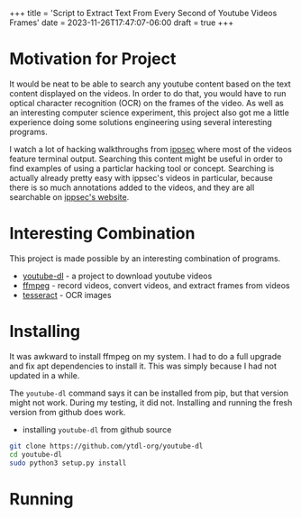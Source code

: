 +++
title = 'Script to Extract Text From Every Second of Youtube Videos Frames'
date = 2023-11-26T17:47:07-06:00
draft = true
+++

# Motivation for Project
It would be neat to be able to search any youtube content based on the text content displayed on the videos.
In order to do that, you would have to run optical character recognition (OCR) on the frames of the video.
As well as an interesting computer science experiment, this project also got me a little experience doing some solutions engineering using several interesting programs.

I watch a lot of hacking walkthroughs from [ippsec](https://www.youtube.com/@ippsec) where most of the videos feature terminal output.
Searching this content might be useful in order to find examples of using a particlar hacking tool or concept.
Searching is actually already pretty easy with ippsec's videos in particular, because there is so much annotations added to the videos, and they are all searchable on [ippsec's website](https://ippsec.rocks/).

# Interesting Combination
This project is made possible by an interesting combination of programs.
- [youtube-dl](https://github.com/ytdl-org/youtube-dl) - a project to download youtube videos
- [ffmpeg](https://github.com/ytdl-org/youtube-dl) - record videos, convert videos, and extract frames from videos
- [tesseract](https://github.com/tesseract-ocr/tesseract) - OCR images

# Installing
It was awkward to install ffmpeg on my system.
I had to do a full upgrade and fix apt dependencies to install it.
This was simply because I had not updated in a while.

The `youtube-dl` command says it can be installed from pip, but that version might not work.
During my testing, it did not.
Installing and running the fresh version from github does work.

- installing `youtube-dl` from github source
```bash
git clone https://github.com/ytdl-org/youtube-dl
cd youtube-dl
sudo python3 setup.py install
```

# Running
